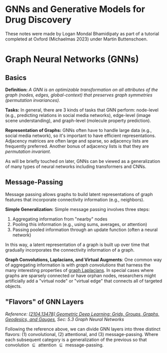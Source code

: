 # GNNs and Generative Models for Drug Discovery

These notes were made by Logan Mondal Bhamidipaty as part of a tutorial completed at Oxford (Michaelmas 2023) under Martin Buttenschoen.

# Graph Neural Networks (GNNs)

## Basics

**Definition:** _A GNN is an optimizable transformation on all attributes of the graph (nodes, edges, global-context) that preserves graph symmetries (permutation invariances)._

**Tasks:** In general, there are 3 kinds of tasks that GNN perform: node-level (e.g., predicting relations in social media networks), edge-level (image scene understanding), and graph-level (molecule property prediction). 

**Representation of Graphs:** GNNs often have to handle large data (e.g., social media network), so it's important to have efficient representations. Adjacency matrices are often large and sparse, so adjacency lists are frequently preferred. Another bonus of adjacency lists is that they are _permutation invariant_.

As will be briefly touched on later, GNNs can be viewed as a generalization of many types of neural networks including transformers and CNNs.

## Message-Passing

Message passing allows graphs to build latent representations of graph features that incorporate connectivity information (e.g., neighbors).

**Simple Generalization:** Simple message passing involves three steps:
1. Aggregating information from "nearby" nodes
2. Pooling this information (e.g., using sums, averages, or attention)
3. Passing pooled information through an update function (often a neural network)

In this way, a latent representation of a graph is built up over time that gradually incorporates the connectivity information of a graph. 

**Graph Convolutions, Laplacians, and Virtual Augments**: One common way of aggregating information is with _graph convolutions_ that harness the many interesting properties of [graph Laplacians](https://en.wikipedia.org/wiki/Laplacian_matrix). In special cases where graphs are sparsely connected or have orphan nodes, researchers might artificially add a "virtual node" or "virtual edge" that connects all of targeted objects. 

## "Flavors" of GNN Layers

_Reference: [[2104.13478] Geometric Deep Learning: Grids, Groups, Graphs, Geodesics, and Gauges](https://arxiv.org/abs/2104.13478), Sec: 5.3 Graph Neural Networks_

Following the reference above, we can divide GNN layers into three distinct flavors: (1) convolutional, (2) attentional, and (3) message-passing. Where each subsequent category is a generalization of the previous so that $\text{convolution } \subseteq \text{ attention } \subseteq \text{ message-passing}$. 

